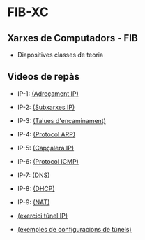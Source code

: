 # FIB-XC

## Xarxes de Computadors - FIB

- Diapositives classes de teoria


## Videos de repàs

- IP-1: [(Adreçament IP)](https://youtu.be/lw8tITa5Cd8)
- IP-2: [(Subxarxes IP)](https://youtu.be/lgHit1Io54Y)
- IP-3: [(Talues d'encaminament)](https://youtu.be/TiLpbNlYz3o)
- IP-4: [(Protocol ARP)](https://youtu.be/a8osS-fVkqI)
- IP-5: [(Capçalera IP)](https://youtu.be/wWd2skddCuY)
- IP-6: [(Protocol ICMP)](https://youtu.be/fnlAeTgdxBM)
- IP-7: [(DNS)](https://youtu.be/FPl72YMMf1w)
- IP-8: [(DHCP)](https://youtu.be/5JbE1eWcg7c)
- IP-9: [(NAT)](https://youtu.be/-nXRVIb1u5s)

- [(exercici túnel IP)](https://youtu.be/o3EfTDl6tZ8)
- [(exemples de configuracions de túnels)](https://youtu.be/yezeP685WtQ)
